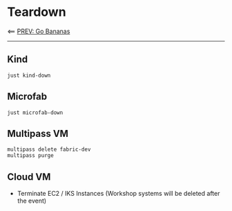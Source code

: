 # Teardown 

<== [PREV: Go Bananas](40-bananas.md)

---

## Kind 

```shell
just kind-down

```

## Microfab 

```shell
just microfab-down

```

## Multipass VM 

```shell
multipass delete fabric-dev
multipass purge

```

## Cloud VM 

- Terminate EC2 / IKS Instances (Workshop systems will be deleted after the event)

